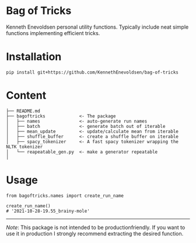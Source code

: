# Bag of Tricks
Kenneth Enevoldsen personal utility functions. Typically include neat simple functions
implementing efficient tricks.


# Installation
```
pip install git+https://github.com/KennethEnevoldsen/bag-of-tricks
```

# Content

    ├── README.md
    ├── bagoftricks             <- The package
    │   ├── names               <- auto-generate run names
    │   ├── batch               <- generate batch out of iterable
    │   ├── mean_update         <- update/calculate mean from iterable
    │   ├── shuffle_buffer      <- create a shuffle buffer on iterable
    │   ├── spacy_tokenizer     <- A fast spacy tokenizer wrapping the NLTK tokenizer
    │   └── reapeatable_gen.py  <- make a generator repeatable  
    │

# Usage
```
from bagoftricks.names import create_run_name

create_run_name()
# '2021-10-28-19.55_brainy-mole'
```


---- 
*Note*: This package is not intended to be productionfriendly. If you want to use it in 
production I strongly recommend extracting the desired function.